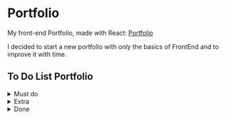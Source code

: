 # Portfolio

My front-end Portfolio, made with React: [Portfolio](https://lunatc.github.io/portfolio/#/)

I decided to start a new portfolio with only the basics of FrontEnd and to improve it with time. 

## To Do List Portfolio

<details>

<summary> Must do </summary>

- [ ] Option to switch language to portuguese
- [ ] Add other projects
- [ ] Improve projects page

</details>

<details>

<summary> Extra </summary>

- [ ] Figma prototypes
- [ ] Better picture (?)
- [ ] Dark mode

</details>

<details> 

<summary> Done </summary>

- [x] Colocar uma foto minha
- [x] Arrumar as cores
- [x] Responsividade
- [x] Icones redes sociais
- [x] Link currículo
- [x] Adicionar informações corretas sobre educação, experiência e outros
- [x] Trocar para React
- [x] Github Pages
- [x] Decidir SideBar React
- [x] Parte de projetos
- [x] Resolver como eu coloco novos projetos
- [x] Posters and Workshops
- [x] Parte com ferramentas e linguagens que sei
- [x] Simplificar todo o projeto e escolher melhor uma identidade visual
- [x] Links font-awesome
- [x] Adicionar icone window do navegador
- [x] Editar footer
- [x] Editar About me e colocar data do lado e só por ano
- [x] Escrever texto introdução
- [x] Escrever texto about me
- [x] Escrever parte posters
- [x] Resolver problema links "/Portfolio"
- [x] Responsividade React
- [x] Github Pages novamente

</details>
